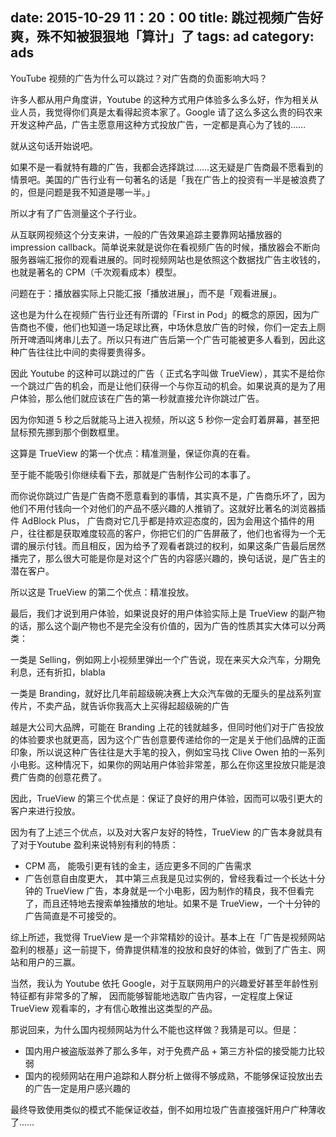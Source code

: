 date: 2015-10-29 11：20：00
title: 跳过视频广告好爽，殊不知被狠狠地「算计」了
tags: ad
category: ads
---

YouTube 视频的广告为什么可以跳过？对广告商的负面影响大吗？
 
许多人都从用户角度讲，Youtube 的这种方式用户体验多么多么好，作为相关从业人员，我觉得你们真是太看得起资本家了。Google 请了这么多这么贵的码农来开发这种产品，广告主愿意用这种方式投放广告，一定都是真心为了钱的……

就从这句话开始说吧。

如果不是一看就特有趣的广告，我都会选择跳过……这无疑是广告商最不愿看到的情景吧。美国的广告行业有一句著名的话是「我在广告上的投资有一半是被浪费了的，但是问题是我不知道是哪一半。」

所以才有了广告测量这个子行业。

从互联网视频这个分支来讲，一般的广告效果追踪主要靠网站播放器的 impression callback。简单说来就是说你在看视频广告的时候，播放器会不断向服务器端汇报你的观看进展的。同时视频网站也是依照这个数据找广告主收钱的，也就是著名的 CPM（千次观看成本）模型。 

问题在于：播放器实际上只能汇报「播放进展」，而不是「观看进展」。

这也是为什么在视频广告行业还有所谓的「First in Pod」的概念的原因，因为广告商也不傻，他们也知道一场足球比赛，中场休息放广告的时候，你们一定去上厕所开啤酒叫烤串儿去了。所以只有进广告后第一个广告可能被更多人看到，因此这种广告往往比中间的卖得要贵得多。

因此 Youtube 的这种可以跳过的广告（ 正式名字叫做 TrueView），其实不是给你一个跳过广告的机会，而是让他们获得一个与你互动的机会。如果说真的是为了用户体验，那么他们就应该在广告的第一秒就直接允许你跳过广告。

因为你知道 5 秒之后就能马上进入视频，所以这 5 秒你一定会盯着屏幕，甚至把鼠标预先挪到那个倒数框里。 

这算是 TrueView 的第一个优点：精准测量，保证你真的在看。

至于能不能吸引你继续看下去，那就是广告制作公司的本事了。

而你说你跳过广告是广告商不愿意看到的事情，其实真不是，广告商乐坏了，因为他们不用付钱向一个对他们的产品不感兴趣的人推销了。这就好比著名的浏览器插件 AdBlock Plus， 广告商对它几乎都是持欢迎态度的，因为会用这个插件的用户，往往都是获取难度较高的客户，你把它们的广告屏蔽了，他们也省得为一个无谓的展示付钱。而且相反，因为给予了观看者跳过的权利，如果这条广告最后居然播完了，那么很大可能是你是对这个广告的内容感兴趣的，换句话说，是广告主的潜在客户。 

所以这是 TrueView 的第二个优点：精准投放。

最后，我们才说到用户体验，如果说良好的用户体验实际上是 TrueView 的副产物的话，那么这个副产物也不是完全没有价值的，因为广告的性质其实大体可以分两类：

一类是 Selling，例如网上小视频里弹出一个广告说，现在来买大众汽车，分期免利息，还有折扣，blabla

一类是 Branding，就好比几年前超级碗决赛上大众汽车做的无厘头的星战系列宣传片，不卖产品，就告诉你我高大上买得起超级碗的广告

越是大公司大品牌，可能在 Branding 上花的钱就越多，但同时他们对于广告投放的体验要求也就更高，因为这个广告创意要传递给你的一定是关于他们品牌的正面印象，所以说这种广告往往是大手笔的投入，例如宝马找 Clive Owen 拍的一系列小电影。这种情况下，如果你的网站用户体验非常差，那么在你这里投放只能是浪费广告商的创意花费了。

因此，TrueView 的第三个优点是：保证了良好的用户体验，因而可以吸引更大的客户来进行投放。

因为有了上述三个优点，以及对大客户友好的特性，TrueView 的广告本身就具有了对于Youtube 盈利来说特别有利的特质：

- CPM 高， 能吸引更有钱的金主，适应更多不同的广告需求
- 广告创意自由度更大， 其中第三点我是见过实例的，曾经我看过一个长达十分钟的 TrueView 广告，本身就是一个小电影，因为制作的精良，我不但看完了，而且还特地去搜索单独播放的地址。如果不是 TrueView，一个十分钟的广告简直是不可接受的。

综上所述，我觉得 TrueView 是一个非常精妙的设计。基本上在「广告是视频网站盈利的根基」这一前提下，倚靠提供精准的投放和良好的体验，做到了广告主、网站和用户的三赢。 

当然，我认为 Youtube 依托 Google，对于互联网用户的兴趣爱好甚至年龄性别特征都有非常多的了解， 因而能够智能地选取广告内容，一定程度上保证 TrueView 观看率的，才有信心敢推出这类型的产品。

那说回来，为什么国内视频网站为什么不能也这样做？我猜是可以。但是：

- 国内用户被盗版滋养了那么多年，对于免费产品 + 第三方补偿的接受能力比较弱
- 国内的视频网站在用户追踪和人群分析上做得不够成熟，不能够保证投放出去的广告一定是用户感兴趣的

最终导致使用类似的模式不能保证收益，倒不如用垃圾广告直接强奸用户广种薄收了……